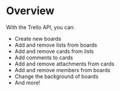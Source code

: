 # Overview
      
With the Trello API, you can:

-  Create new boards
-  Add and remove lists from boards
-  Add and remove cards from lists
-  Add comments to cards
-  Add and remove attachments from cards
-  Add and remove members from boards
-  Change the background of boards
-  And more!